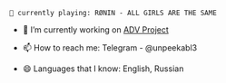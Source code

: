 ```
🎵 currently playing: RØNIN - ALL GIRLS ARE THE SAME
```

- 🔭 I’m currently working on [ADV Project](https://advvproject.com)

- 📫 How to reach me: Telegram - @unpeekabl3

- 😄 Languages that I know: English, Russian

